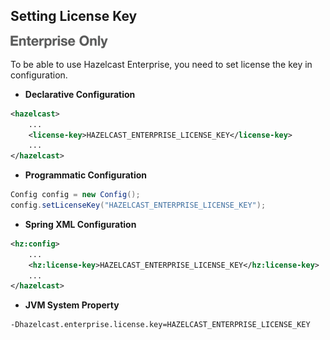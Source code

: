 ## Setting License Key

![](images/enterprise-onlycopy.jpg)


To be able to use Hazelcast Enterprise, you need to set license the key in configuration.

-   **Declarative Configuration**

```xml
<hazelcast>
    ...
    <license-key>HAZELCAST_ENTERPRISE_LICENSE_KEY</license-key>
    ...
</hazelcast>
```
-   **Programmatic Configuration**

```java
Config config = new Config();
config.setLicenseKey("HAZELCAST_ENTERPRISE_LICENSE_KEY");
```
-   **Spring XML Configuration**

```xml
<hz:config>
    ...
    <hz:license-key>HAZELCAST_ENTERPRISE_LICENSE_KEY</hz:license-key>
    ...
</hazelcast>
```
-   **JVM System Property**

```
-Dhazelcast.enterprise.license.key=HAZELCAST_ENTERPRISE_LICENSE_KEY
```

